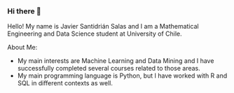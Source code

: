 ### Hi there 👋

Hello! My name is Javier Santidrián Salas and I am a Mathematical Engineering and Data Science student at University of Chile.

About Me:

- My main interests are Machine Learning and Data Mining and I have successfully completed several courses related to those areas.
- My main programming language is Python, but I have worked with R and SQL in different contexts as well.




